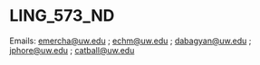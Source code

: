 # LING_573_ND

Emails: emercha@uw.edu ; echm@uw.edu ; dabagyan@uw.edu ; jphore@uw.edu ; catball@uw.edu

